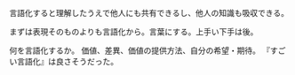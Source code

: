 言語化すると理解したうえで他人にも共有できるし、他人の知識も吸収できる。

まずは表現そのものよりも言語化から。言葉にする。上手い下手は後。

何を言語化するか。
価値、差異、価値の提供方法、自分の希望・期待。
『すごい言語化』は良さそうだった。
